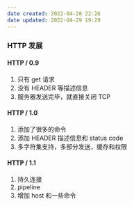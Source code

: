 ```yaml
---
date created: 2022-04-28 22:26
date updated: 2022-04-29 19:29
---
```


### HTTP 发展

#### HTTP / 0.9

1. 只有 get 请求
2. 没有 HEADER 等描述信息
3. 服务器发送完毕，就直接关闭 TCP

#### HTTP / 1.0

1. 添加了很多的命令
2. 添加 HEADER 描述信息和 status code
3. 多字符集支持，多部分发送，缓存和权限

#### HTTP / 1.1

1. 持久连接
2. pipeline
3. 增加 host 和一些命令
